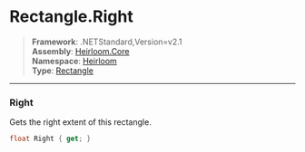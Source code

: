 # Rectangle.Right

> **Framework**: .NETStandard,Version=v2.1  
> **Assembly**: [Heirloom.Core][0]  
> **Namespace**: [Heirloom][0]  
> **Type**: [Rectangle][1]

--------------------------------------------------------------------------------

### Right

Gets the right extent of this rectangle.

```cs
float Right { get; }
```

[0]: ../Heirloom.Core.md
[1]: Heirloom.Rectangle.md
